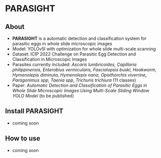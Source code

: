 # PARASIGHT

## About

- __PARASIGHT__ is a automatic detection and classification system for parasitic eggs in whole slide microscopic images
- Model: YOLOv5l with optimization for whole slide multi-scale scanning
- Dataset: ICIP 2022 Challenge on Parasitic Egg Detection and Classification in Microscopic Images
- Parasites currently included: _Ascaris lumbricoides, Capillaria philippinensis, Enterobius vermicularis, Fasciolopsis buski, Hookworm, Hymenolepis diminuta, Hymenolepis nana, Opisthorchis viverrine, Paragonimus spp, Taenia spp, Trichuris trichiura_ (11 classes)
- Paper: _Automatic Detection and Classification of Parasitic Eggs in Whole Slide Microscopic Images Using Multi-Scale Sliding Window YOLO Model_ (to be published)

## Install PARASIGHT

- coming soon

## How to use

- coming soon